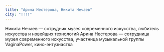 ```yaml
---
title: "Арина Нестерова, Никита Нечаев"
city: "!!!!"
---
```


Никита Нечаев — сотрудник музея современного искусства, любитель искусства и новейших технологий
Арина Нестерова — сотрудница музея современного искусства, участница музыкальной группы VaginaPower, кино-энтузиастка
